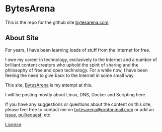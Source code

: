 # BytesArena

This is the repo for the github site [bytesarena.com](https://bytesarena.com).

## About Site

For years, I have been learning loads of stuff from the Internet for free. 

I owe my career in technology, exclusively to the Internet and a number of brilliant content creators who uphold the spirit of sharing and the philosophy of free and open technology. 
For a while now, I have been feeling the need to give back to the Internet in some small way.

This site, [BytesArena](/) is my attempt at this. 

I will be posting mostly about Linux, DNS, Docker and Scripting here.

If you have any suggestions or questions about the content on this site, please feel free to contact me on [bytesarena@protonmail.com](mailto:bytesarena@protonmail.com) or add an [issue](https://github.com/bytesarena/bytesarena.github.io/issues), [pullrequest](https://github.com/bytesarena/bytesarena.github.io/pulls), etc.


[License](/LICENSE)
